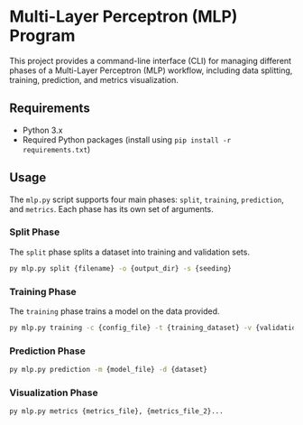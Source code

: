 # Multi-Layer Perceptron (MLP) Program

This project provides a command-line interface (CLI) for managing different phases of a Multi-Layer Perceptron (MLP) workflow, including data splitting, training, prediction, and metrics visualization.

## Requirements

- Python 3.x
- Required Python packages (install using `pip install -r requirements.txt`)

## Usage

The `mlp.py` script supports four main phases: `split`, `training`, `prediction`, and `metrics`. Each phase has its own set of arguments.

### Split Phase

The `split` phase splits a dataset into training and validation sets. 
```sh
py mlp.py split {filename} -o {output_dir} -s {seeding}
```

### Training Phase
The `training` phase trains a model on the data provided.
```sh
py mlp.py training -c {config_file} -t {training_dataset} -v {validation_dataset} -o {metrics_output_filename}
```

### Prediction Phase

```sh
py mlp.py prediction -m {model_file} -d {dataset}
```

### Visualization Phase

```sh
py mlp.py metrics {metrics_file}, {metrics_file_2}...
```
